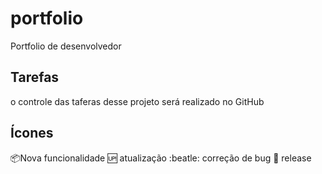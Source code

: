 # portfolio
Portfolio de desenvolvedor

## Tarefas

o controle das taferas desse projeto será realizado no GitHub

## Ícones
:package:Nova funcionalidade
:up: atualização
:beatle: correção de bug
:checkered_flag: release
